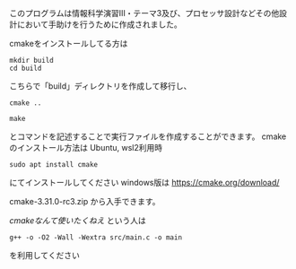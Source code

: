 このプログラムは情報科学演習Ⅲ・テーマ3及び、プロセッサ設計などその他設計において手助けを行うために作成されました。

cmakeをインストールしてる方は
```
mkdir build
cd build
```
こちらで「build」ディレクトリを作成して移行し、
```
cmake ..
```
```
make
```
とコマンドを記述することで実行ファイルを作成することができます。
cmake のインストール方法は
Ubuntu, wsl2利用時
```
sudo apt install cmake
```
にてインストールしてください
windows版は
<https://cmake.org/download/>

cmake-3.31.0-rc3.zip
から入手できます。

*cmakeなんて使いたくねえ*
という人は
```
g++ -o -O2 -Wall -Wextra src/main.c -o main
```
を利用してください

